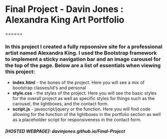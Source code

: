 # Final Project - Davin Jones : Alexandra King Art Portfolio
======
### In this project I created a fully repsonsive site for a professional artist named Alexandra King. I used the Bootstrap framework to implement a sticky navigation bar and an image carousel for the top of the page. Below are a list of essentials when viewing this project:
* **index.html** - the bones of the project. Here you will see a mix of bootstrap classes/id's and personal
* **style.css** - the styles of the project. Here you will see the basic styles for the overall project as well as specific styles for things such as the carousel, the lightboxes, and the contact form.
* **script.js** - javascript/jquery or the function. Here you will find code allowing for the function of the lightboxes in the portfolio section as well as a placeholder script for responsiveness in the contact form.
##### [HOSTED WEBPAGE]: davinjones.github.io/Final-Project


